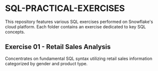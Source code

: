 # SQL-PRACTICAL-EXERCISES

This repository features various SQL exercises performed on Snowflake's cloud platform. Each folder contains an exercise dedicated to key SQL concepts.

## Exercise 01 - Retail Sales Analysis
Concentrates on fundamental SQL syntax utilizing retail sales information categorized by gender and product type.

